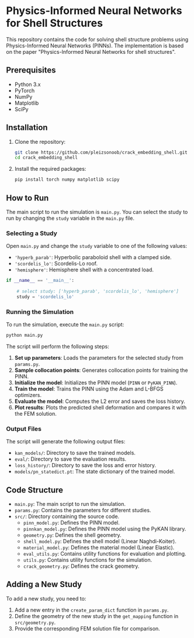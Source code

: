 # Physics-Informed Neural Networks for Shell Structures

This repository contains the code for solving shell structure problems using Physics-Informed Neural Networks (PINNs). The implementation is based on the paper "Physics-Informed Neural Networks for shell structures".

## Prerequisites

- Python 3.x
- PyTorch
- NumPy
- Matplotlib
- SciPy

## Installation

1.  Clone the repository:
    ```bash
    git clone https://github.com/pleizsonoob/crack_embedding_shell.git
    cd crack_embedding_shell
    ```
2.  Install the required packages:
    ```bash
    pip install torch numpy matplotlib scipy
    ```

## How to Run

The main script to run the simulation is `main.py`. You can select the study to run by changing the `study` variable in the `main.py` file.

### Selecting a Study

Open `main.py` and change the `study` variable to one of the following values:

-   `'hyperb_parab'`: Hyperbolic paraboloid shell with a clamped side.
-   `'scordelis_lo'`: Scordelis-Lo roof.
-   `'hemisphere'`: Hemisphere shell with a concentrated load.

```python
if __name__ == '__main__':
    
    # select study: ['hyperb_parab', 'scordelis_lo', 'hemisphere']
    study = 'scordelis_lo'
```

### Running the Simulation

To run the simulation, execute the `main.py` script:

```bash
python main.py
```

The script will perform the following steps:

1.  **Set up parameters**: Loads the parameters for the selected study from `params.py`.
2.  **Sample collocation points**: Generates collocation points for training the PINN.
3.  **Initialize the model**: Initializes the PINN model (`PINN` or `PyKAN_PINN`).
4.  **Train the model**: Trains the PINN using the Adam and L-BFGS optimizers.
5.  **Evaluate the model**: Computes the L2 error and saves the loss history.
6.  **Plot results**: Plots the predicted shell deformation and compares it with the FEM solution.

### Output Files

The script will generate the following output files:

-   `kan_models/`: Directory to save the trained models.
-   `eval/`: Directory to save the evaluation results.
-   `loss_history/`: Directory to save the loss and error history.
-   `models/pn_statedict.pt`: The state dictionary of the trained model.

## Code Structure

-   `main.py`: The main script to run the simulation.
-   `params.py`: Contains the parameters for different studies.
-   `src/`: Directory containing the source code.
    -   `pinn_model.py`: Defines the PINN model.
    -   `pinnkan_model.py`: Defines the PINN model using the PyKAN library.
    -   `geometry.py`: Defines the shell geometry.
    -   `shell_model.py`: Defines the shell model (Linear Naghdi-Koiter).
    -   `material_model.py`: Defines the material model (Linear Elastic).
    -   `eval_utils.py`: Contains utility functions for evaluation and plotting.
    -   `utils.py`: Contains utility functions for the simulation.
    -   `crack_geometry.py`: Defines the crack geometry.

## Adding a New Study

To add a new study, you need to:

1.  Add a new entry in the `create_param_dict` function in `params.py`.
2.  Define the geometry of the new study in the `get_mapping` function in `src/geometry.py`.
3.  Provide the corresponding FEM solution file for comparison.
